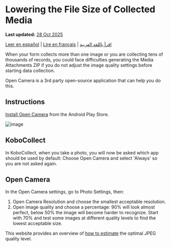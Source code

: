 # Lowering the File Size of Collected Media
**Last updated:** <a href="https://github.com/kobotoolbox/docs/blob/c8c238efa59b04f403f13c150b018e1807c66d5c/source/lower_file_size.md" class="reference">28 Oct 2025</a>

<a href="es/lower_file_size.html">Leer en español</a> | <a href="fr/lower_file_size.html">Lire en français</a> | <a href="ar/lower_file_size.html">اقرأ باللغة العربية</a>

When your form collects more than one image or you are collecting tens of
thousands of records, you could face difficulties generating the Media
Attachments ZIP if you do not adjust the image quality settings before starting
data collection.

Open Camera is a 3rd party open-source application that can help you do this.

## Instructions

[Install Open Camera](https://play.google.com/store/apps/details?id=net.sourceforge.opencamera&hl=en_US)
from the Android Play Store.

![image](/images/lower_file_size/open_cam.png)

## KoboCollect

In KoboCollect, when you take a photo, you will now be asked which app should be
used by default: Choose Open Camera and select 'Always' so you are not asked
again.

## Open Camera

In the Open Camera settings, go to Photo Settings, then:

1. Open Camera Resolution and choose the smallest acceptable resolution.
2. Open image quality and choose a percentage: 90% will look almost perfect,
   below 50% the image will become harder to recognize. Start with 70% and test
   some images at different quality levels to find the lowest acceptable size.

This website provides an overview of
[how to estimate](http://fotoforensics.com/tutorial-estq.php) the optimal JPEG
quality level.
